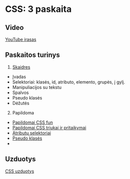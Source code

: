 # CSS: 3 paskaita

## Video

[YouTube irasas](https://youtu.be/F-TLD5ZYqas)

## Paskaitos turinys

1. [Skaidres](https://github.com/zigmantasvcs/20180903VCSWEB/blob/master/skaidres/03_CSS.pdf)

* Įvadas
* Selektoriai: klasės, id, atributo, elemento, grupės, į gylį.
* Manipuliacijos su tekstu
* Spalvos
* Pseudo klasės
* Dėžutės

2. Papildoma
* [Papildomai CSS fun](https://pattle.github.io/simpsons-in-css/)
* [Papildomai CSS triukai ir pritaikymai](https://css-tricks.com/)
* [Atributų selektoriai](https://www.w3schools.com/css/css_attribute_selectors.asp)
* [Pseudo klasės](https://www.w3schools.com/css/css_pseudo_classes.asp)
*

## Uzduotys

[CSS uzduotys](http://kitchenoffice.eu/vcs/homeworks/css/)